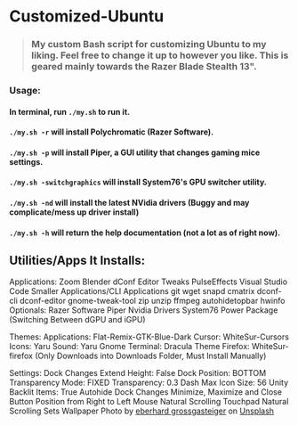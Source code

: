 # Customized-Ubuntu

> ### My custom Bash script for customizing Ubuntu to my liking. Feel free to change it up to however you like. This is geared mainly towards the Razer Blade Stealth 13". 

### Usage:
#### In terminal, run `./my.sh` to run it. 
#### `./my.sh -r` will install Polychromatic (Razer Software). 
#### `./my.sh -p` will install Piper, a GUI utility that changes gaming mice settings.
#### `./my.sh -switchgraphics` will install System76's GPU switcher utility. 
#### `./my.sh -nd` will install the latest NVidia drivers (Buggy and may complicate/mess up driver install)
#### `./my.sh -h` will return the help documentation (not a lot as of right now).

## Utilities/Apps It Installs:

Applications:
	Zoom
	Blender
	dConf Editor
	Tweaks
	PulseEffects
	Visual Studio Code
Smaller Applications/CLI Applications
	git
	wget
	snapd
	cmatrix 
	dconf-cli 
	dconf-editor 
	gnome-tweak-tool 
	zip 
	unzip 
	ffmpeg
	autohidetopbar
	hwinfo
Optionals:
	Razer Software
  	Piper
  	Nvidia Drivers
	System76 Power Package (Switching Between dGPU and iGPU)

Themes:
	Applications: Flat-Remix-GTK-Blue-Dark
	Cursor: WhiteSur-Cursors
	Icons: Yaru
	Sound: Yaru
	Gnome Terminal: Dracula Theme
	Firefox: WhiteSur-firefox (Only Downloads into Downloads Folder, Must Install Manually)

Settings:
	Dock Changes
		Extend Height: False
		Dock Position: BOTTOM
		Transparency Mode: FIXED
		Transparency: 0.3
		Dash Max Icon Size: 56
		Unity Backlit Items: True
	Autohide Dock
	Changes Minimize, Maximize and Close Button Position from Right to Left
	Mouse Natural Scrolling
	Touchpad Natural Scrolling
	Sets Wallpaper 
	Photo by [eberhard grossgasteiger](https://unsplash.com/@eberhardgross?utm_source=unsplash&amp;utm_medium=referral&amp;utm_content=creditCopyText) on [Unsplash](https://unsplash.com/images/stock/non-copyrighted?utm_source=unsplash&amp;utm_medium=referral&amp;utm_content=creditCopyText)



